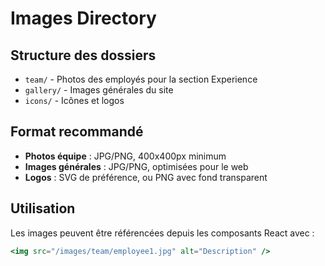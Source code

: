 # Images Directory

## Structure des dossiers

- `team/` - Photos des employés pour la section Experience
- `gallery/` - Images générales du site
- `icons/` - Icônes et logos

## Format recommandé

- **Photos équipe** : JPG/PNG, 400x400px minimum
- **Images générales** : JPG/PNG, optimisées pour le web
- **Logos** : SVG de préférence, ou PNG avec fond transparent

## Utilisation

Les images peuvent être référencées depuis les composants React avec :
```jsx
<img src="/images/team/employee1.jpg" alt="Description" />
```